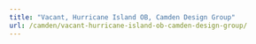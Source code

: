 ```yaml
---
title: "Vacant, Hurricane Island OB, Camden Design Group"
url: /camden/vacant-hurricane-island-ob-camden-design-group/
---
```


